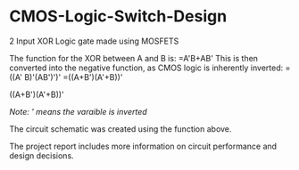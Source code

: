 # CMOS-Logic-Switch-Design
2 Input XOR Logic gate made using MOSFETS 


The function for the XOR between A and B is:
=A'B+AB'
This is then converted into the negative function, as CMOS logic is inherently inverted:
=((A' B)'(AB')')'
=((A+B')(A'+B))'

((A+B')(A'+B))'

*Note: ' means the varaible is inverted*

The circuit schematic was created using the function above.


The project report includes more information on circuit performance and design decisions.
